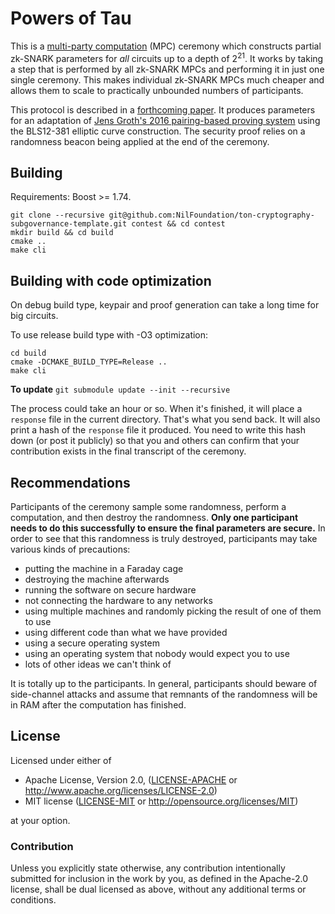 # Powers of Tau

This is a [multi-party computation](https://en.wikipedia.org/wiki/Secure_multi-party_computation) (MPC) ceremony which
constructs partial zk-SNARK parameters for _all_ circuits up to a depth of 2<sup>21</sup>. It works by taking a step
that is performed by all zk-SNARK MPCs and performing it in just one single ceremony. This makes individual zk-SNARK
MPCs much cheaper and allows them to scale to practically unbounded numbers of participants.

This protocol is described in a [forthcoming paper](https://eprint.iacr.org/2017/1050). It produces parameters for an
adaptation of [Jens Groth's 2016 pairing-based proving system](https://eprint.iacr.org/2016/260) using
the BLS12-381 elliptic curve construction. The security
proof relies on a randomness beacon being applied at the end of the ceremony.

## Building

Requirements: Boost >= 1.74.

```shell
git clone --recursive git@github.com:NilFoundation/ton-cryptography-subgovernance-template.git contest && cd contest
mkdir build && cd build
cmake ..
make cli
```

## Building with code optimization

On debug build type, keypair and proof generation can take a long time for big circuits.

To use release build type with -O3 optimization:

```shell
cd build
cmake -DCMAKE_BUILD_TYPE=Release ..
make cli
```  

**To update** ```git submodule update --init --recursive```

The process could take an hour or so. When it's finished, it will place a `response` file in the current directory.
That's what you send back. It will also print a hash of the `response` file it produced. You need to write this hash
down (or post it publicly) so that you and others can confirm that your contribution exists in the final transcript of
the ceremony.

## Recommendations

Participants of the ceremony sample some randomness, perform a computation, and then destroy the randomness. **Only one
participant needs to do this successfully to ensure the final parameters are secure.** In order to see that this
randomness is truly destroyed, participants may take various kinds of precautions:

* putting the machine in a Faraday cage
* destroying the machine afterwards
* running the software on secure hardware
* not connecting the hardware to any networks
* using multiple machines and randomly picking the result of one of them to use
* using different code than what we have provided
* using a secure operating system
* using an operating system that nobody would expect you to use
* lots of other ideas we can't think of

It is totally up to the participants. In general, participants should beware of side-channel attacks and assume that
remnants of the randomness will be in RAM after the computation has finished.

## License

Licensed under either of

* Apache License, Version 2.0, ([LICENSE-APACHE](LICENSE-APACHE) or http://www.apache.org/licenses/LICENSE-2.0)
* MIT license ([LICENSE-MIT](LICENSE-MIT) or http://opensource.org/licenses/MIT)

at your option.

### Contribution

Unless you explicitly state otherwise, any contribution intentionally
submitted for inclusion in the work by you, as defined in the Apache-2.0
license, shall be dual licensed as above, without any additional terms or
conditions.